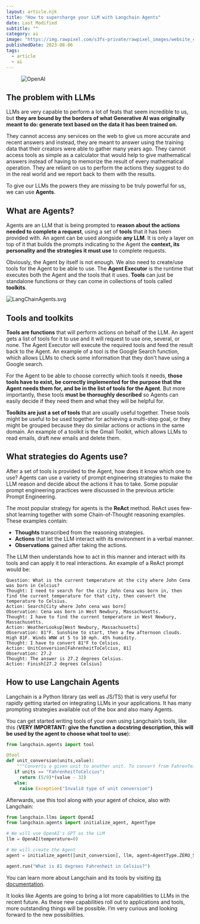 ```yaml
---
layout: article.njk
title: "How to supercharge your LLM with Langchain Agents"
date: Last Modified
subtitle: ""
category: ai
image: "https://img.rawpixel.com/s3fs-private/rawpixel_images/website_content/fl8100868198-image-ktwp4zoq.jpg?w=1200&h=1200&dpr=1&fit=clip&crop=default&fm=jpg&q=75&vib=3&con=3&usm=15&cs=srgb&bg=F4F4F3&ixlib=js-2.2.1&s=58bb5f4f2890209ec11faa98c11b90e5"
publishedDate: 2023-08-06
tags:
  - article
  - ai
---
```


<figure>
<img style="aspect-ratio: 897/467" alt="OpenAI" src="{{ image }}" />
</figure>

## The problem with LLMs

LLMs are very capable to perform a lot of feats that seem incredible to us, but **they are bound by the borders of what Generative AI was originally meant to do: generate text based on the data it has been trained on.**

They cannot access any services on the web to give us more accurate and recent answers and instead, they are meant to answer using the training data that their creators were able to gather many years ago. They cannot access tools as simple as a calculator that would help to give mathematical answers instead of having to memorize the result of every mathematical operation. They are reliant on us to perform the actions they suggest to do in the real world and we report back to them with the results.

To give our LLMs the powers they are missing to be truly powerful for us, we can use **Agents**.

## What are Agents?

Agents are an LLM that is being prompted to **reason about the actions needed to complete a request**, using a set of **tools** that it has been provided with. An agent can be used alongside **any LLM**. It is only a layer on top of it that builds the prompts indicating to the Agent the **context, its personality and the strategies it must use** to complete requests.

Obviously, the Agent by itself is not enough. We also need to create/use tools for the Agent to be able to use. The **Agent Executor** is the runtime that executes both the Agent and the tools that it uses. **Tools** can just be standalone functions or they can come in collections of tools called **toolkits**. 

![LangChainAgents.svg](https://s3-us-west-2.amazonaws.com/secure.notion-static.com/97684196-8d06-4f62-a654-8d309010f6a0/LangChainAgents.svg)

## Tools and toolkits

**Tools are functions** that will perform actions on behalf of the LLM. An agent gets a list of tools for it to use and it will request to use one, several, or none. The Agent Executor will execute the required tools and feed the result back to the Agent. An example of a tool is the Google Search function, which allows LLMs to check some information that they don't have using a Google search. 

For the Agent to be able to choose correctly which tools it needs, **those tools have to exist, be correctly implemented for the purpose that the Agent needs them for, and be in the list of tools for the Agent**. But more importantly, these tools **must be thoroughly described** so Agents can easily decide if they need them and what they will be helpful for.

**Toolkits are just a set of tools** that are usually useful together. These tools might be useful to be used together for achieving a multi-step goal, or they might be grouped because they do similar actions or actions in the same domain. An example of a toolkit is the Gmail Toolkit, which allows LLMs to read emails, draft new emails and delete them. 

## What strategies do Agents use?

After a set of tools is provided to the Agent, how does it know which one to use? Agents can use a variety of prompt engineering strategies to make the LLM reason and decide about the actions it has to take. Some popular prompt engineering practices were discussed in the previous article: Prompt Engineering.

The most popular strategy for agents is the **ReAct** method. ReAct uses few-shot learning together with some Chain-of-Thought reasoning examples. These examples contain:

- **Thoughts** transcribed from the reasoning strategies.
- **Actions** that let the LLM interact with its environment in a verbal manner.
- **Observations** gained after taking the actions.

The LLM then understands how to act in this manner and interact with its tools and can apply it to real interactions. An example of a ReAct prompt would be:

```
Question: What is the current temperature at the city where John Cena was born in Celcius?
Thought: I need to search for the city John Cena was born in, then find the current temperature for that city, then convert the temperature to Celsius.
Action: Search[City where John cena was born]
Observation: Cena was born in West Newbury, Massachusetts.
Thought: I have to find the current temperature in West Newbury, Massachusetts.
Action: WeatherLookup[West Newbury, Massachusetts]
Observation: 81°F. Sunshine to start, then a few afternoon clouds. High 81F. Winds WNW at 5 to 10 mph. 45% humidity.
Thought: I have to convert 81°F to Celsius.
Action: UnitConversion[FahrenheitToCelcius, 81]
Observation: 27.2
Thought: The answer is 27.2 degrees Celsius.
Action: Finish[27.2 degrees Celsius]
```

## How to use Langchain Agents

Langchain is a Python library (as well as JS/TS) that is very useful for rapidly getting started on integrating LLMs in your applications. It has many prompting strategies available out of the box and also many Agents.

You can get started writing tools of your own using Langchain’s tools, like this (**VERY IMPORTANT: give the function a docstring description, this will be used by the agent to choose what tool to use**):

```python
from langchain.agents import tool

@tool
def unit_conversion(units,value):
	"""Converts a given unit to another unit. To convert from Fahrenfeit to Celcius, give FahrenheitToCelcius as first parameter, then the value as second parameter"""
   if units == "FahrenheitToCelcius":
     return (5/9)*(value - 32)
   else:
     raise Exception("Invalid type of unit conversion")
```

Afterwards, use this tool along with your agent of choice, also with Langchain:

```python
from langchain.llms import OpenAI
from langchain.agents import initialize_agent, AgentType

# We will use OpenAI's GPT as the LLM
llm = OpenAI(temperature=0)

# We will create the Agent
agent = initialize_agent([unit_conversion], llm, agent=AgentType.ZERO_SHOT_REACT_DESCRIPTION, verbose=True)

agent.run("What is 81 degrees Fahrenheit in Celsius?")
```

You can learn more about Langchain and its tools by visiting [its documentation](https://python.langchain.com/docs/get_started).

It looks like Agents are going to bring a lot more capabilities to LLMs in the recent future. As these new capabilities roll out to applications and tools, more outstanding things will be possible. I’m very curious and looking forward to the new possibilities.